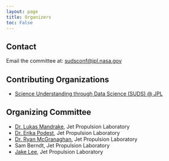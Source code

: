 ```yaml
---
layout: page
title: Organizers
toc: False
---
```


## Contact
Email the committee at: [sudsconf@jpl.nasa.gov](mailto:sudsconf@jpl.nasa.gov)

## Contributing Organizations
- [Science Understanding through Data Science (SUDS) @ JPL](https://www.jpl.nasa.gov/go/suds)

## Organizing Committee
- [Dr. Lukas Mandrake](https://ml.jpl.nasa.gov/members/lukas-mandrake.html), Jet Propulsion Laboratory
- [Dr. Erika Podest](https://science.jpl.nasa.gov/people/Podest/), Jet Propulsion Laboratory
- [Dr. Ryan McGranaghan](https://ml.jpl.nasa.gov/members/ryan-mcgranaghan.html), Jet Propulsion Laboratory
- Sam Berndt, Jet Propulsion Laboratory
- [Jake Lee](https://ml.jpl.nasa.gov/members/jake-lee.html), Jet Propulsion Laboratory